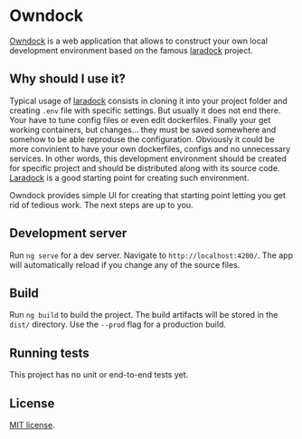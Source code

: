 # Owndock

[Owndock](https://ohchi.github.io/owndock/) is a web application that allows to construct your own local development environment based on the famous [laradock](https://laradock.io) project.

## Why should I use it?

Typical usage of [laradock](https://laradock.io) consists in cloning it into your project folder and creating `.env` file with specific settings. But usually it does not end there. Your have to tune config files or even edit dockerfiles. Finally your get working containers, but changes... they must be saved somewhere and somehow to be able reproduse the configuration. Obviously it could be more convinient to have your own dockerfiles, configs and no unnecessary services. In other words, this development environment should be created for specific project and should be distributed along with its source code. [Laradock](https://laradock.io) is a good starting point for creating such environment. 

Owndock provides simple UI for creating that starting point letting you get rid of tedious work. The next steps are up to you.

## Development server

Run `ng serve` for a dev server. Navigate to `http://localhost:4200/`. The app will automatically reload if you change any of the source files.

## Build

Run `ng build` to build the project. The build artifacts will be stored in the `dist/` directory. Use the `--prod` flag for a production build.

## Running tests

This project has no unit or end-to-end tests yet.

## License

[MIT license](https://opensource.org/licenses/MIT).
